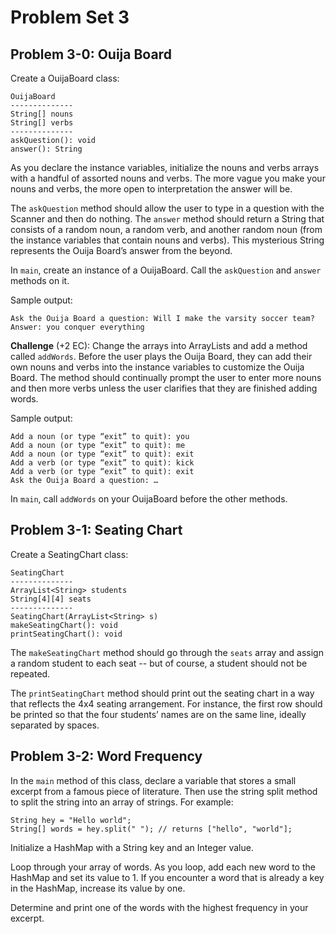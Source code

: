 # Problem Set 3

## Problem 3-0: Ouija Board

Create a OuijaBoard class:

```
OuijaBoard
--------------
String[] nouns
String[] verbs
--------------
askQuestion(): void
answer(): String
```

As you declare the instance variables, initialize the nouns and verbs arrays with a handful of assorted nouns and verbs. The more vague you make your nouns and verbs, the more open to interpretation the answer will be.

The `askQuestion` method should allow the user to type in a question with the Scanner and then do nothing. The `answer` method should return a String that consists of a random noun, a random verb, and another random noun (from the instance variables that contain nouns and verbs). This mysterious String represents the Ouija Board’s answer from the beyond. 

In `main`, create an instance of a OuijaBoard. Call the `askQuestion` and `answer` methods on it.

Sample output:
```
Ask the Ouija Board a question: Will I make the varsity soccer team?
Answer: you conquer everything
```

**Challenge** (+2 EC): Change the arrays into ArrayLists and add a method called `addWords`. Before the user plays the Ouija Board, they can add their own nouns and verbs into the instance variables to customize the Ouija Board. The method should continually prompt the user to enter more nouns and then more verbs unless the user clarifies that they are finished adding words.

Sample output:
```
Add a noun (or type “exit” to quit): you
Add a noun (or type “exit” to quit): me
Add a noun (or type “exit” to quit): exit
Add a verb (or type “exit” to quit): kick
Add a verb (or type “exit” to quit): exit
Ask the Ouija Board a question: …
```

In `main`, call `addWords` on your OuijaBoard before the other methods.

## Problem 3-1: Seating Chart

Create a SeatingChart class: 
```
SeatingChart
--------------
ArrayList<String> students
String[4][4] seats
--------------
SeatingChart(ArrayList<String> s)
makeSeatingChart(): void
printSeatingChart(): void
```

The `makeSeatingChart` method should go through the `seats` array and assign a random student to each seat -- but of course, a student should not be repeated.

The `printSeatingChart` method should print out the seating chart in a way that reflects the 4x4 seating arrangement. For instance, the first row should be printed so that the four students’ names are on the same line, ideally separated by spaces.

## Problem 3-2: Word Frequency

In the `main` method of this class, declare a variable that stores a small excerpt from a famous piece of literature.
Then use the string split method to split the string into an array of strings. For example:

```
String hey = "Hello world";
String[] words = hey.split(" "); // returns ["hello", "world"];
```

Initialize a HashMap with a String key and an Integer value.

Loop through your array of words. As you loop, add each new word to the HashMap and set its value to 1. If you encounter a word that is already a key in the HashMap, increase its value by one.

Determine and print one of the words with the highest frequency in your excerpt.
